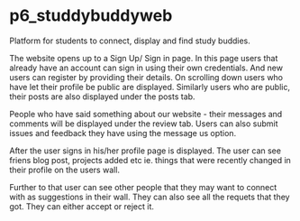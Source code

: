 # p6_studdybuddyweb
Platform for students to connect, display and find study buddies.

The website opens up to a Sign Up/ Sign in page. In this page users that already have an account can sign in using their own credentials. And new users can register by providing their details. On scrolling down users who have let their profile be public are displayed. Similarly users who are public, their posts are also displayed under the posts tab. 

People who have said something about our website - their messages and comments will be displayed under the review tab. Users can also submit issues and feedback they have using the message us option.

After the user signs in his/her profile page is displayed. The user can see friens blog post, projects added etc ie. things that were recently changed in their profile on the users wall. 

Further to that user can see other people that they may want to connect with as suggestions in their wall.  They can also see all the requets that they got. They can either accept or reject it. 




